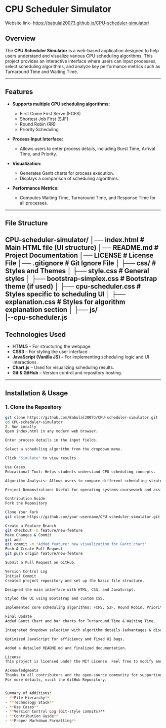 # CPU Scheduler Simulator
Website link- https://babulal20073.github.io/CPU-scheduler-simulator/

## Overview

The **CPU Scheduler Simulator** is a web-based application designed to help users understand and visualize various CPU scheduling algorithms. This project provides an interactive interface where users can input processes, select scheduling algorithms, and analyze key performance metrics such as Turnaround Time and Waiting Time.

---

## Features

- **Supports multiple CPU scheduling algorithms:**
  - First Come First Serve (FCFS)
  - Shortest Job First (SJF)
  - Round Robin (RR)
  - Priority Scheduling

- **Process Input Interface:**  
  - Allows users to enter process details, including Burst Time, Arrival Time, and Priority.

- **Visualization:**
  - Generates Gantt charts for process execution.
  - Displays a comparison of scheduling algorithms.

- **Performance Metrics:**
  - Computes Waiting Time, Turnaround Time, and Response Time for all processes.

---

## File Structure

CPU-scheduler-simulator/
│── index.html               # Main HTML file (UI structure)
│── README.md                # Project Documentation
│── LICENSE                  # License File
│── .gitignore               # Git Ignore File
│
├── css/                      # Styles and Themes
│   ├── style.css             # General styles
│   ├── bootstrap-simplex.css # Bootstrap theme (if used)
│   ├── cpu-scheduler.css     # Styles specific to scheduling UI
│   ├── explanation.css       # Styles for algorithm explanation section
│
├── js/   
    |--cpu-scheduler.js
---

## Technologies Used

- **HTML5** – For structuring the webpage.  
- **CSS3** – For styling the user interface.  
- **JavaScript (Vanilla JS)** – For implementing scheduling logic and UI interactions.  
- **Chart.js** – Used for visualizing scheduling results.  
- **Git & GitHub** – Version control and repository hosting.

---

## Installation & Usage

### 1. Clone the Repository
```bash
git clone https://github.com/Babulal20073/CPU-scheduler-simulator.git
cd CPU-scheduler-simulator
2. Run Locally
Open index.html in any modern web browser.

Enter process details in the input fields.

Select a scheduling algorithm from the dropdown menu.

Click "Simulate" to view results.

Use Cases
Educational Tool: Helps students understand CPU scheduling concepts.

Algorithm Analysis: Allows users to compare different scheduling strategies.

Project Demonstration: Useful for operating systems coursework and assignments.

Contribution Guide
Fork the Repository

Clone Your Fork
git clone https://github.com/your-username/CPU-scheduler-simulator.git

Create a Feature Branch
git checkout -b feature/new-feature
Make Changes & Commit
git add .
git commit -m "Added feature: new visualization for Gantt chart"
Push & Create Pull Request
git push origin feature/new-feature

Submit a Pull Request on GitHub.

Version Control Log
Initial Commit
Created project repository and set up the basic file structure.

Designed the main interface with HTML, CSS, and JavaScript.

Styled the UI using Bootstrap and custom CSS.

Implemented core scheduling algorithms: FCFS, SJF, Round Robin, Priority Scheduling.

Final Update
Added Gantt Chart and bar charts for Turnaround Time & Waiting Time.

Integrated dropdown selection with algorithm details (advantages & disadvantages).

Optimized JavaScript for efficiency and fixed UI bugs.

Added a detailed README.md and finalized documentation.

License
This project is licensed under the MIT License. Feel free to modify and distribute it as per the terms of the license.

Acknowledgments
Thanks to all contributors and the open-source community for supporting this project.
For more details, visit the GitHub Repository.


Summary of Additions:
- **File Hierarchy**
- **Technology Stack**
- **Use Cases**
- **Version Control Log (Git-style commits)**
- **Contribution Guide**
- **Proper Markdown Formatting**


